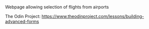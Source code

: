 Webpage allowing selection of flights from airports

The Odin Project:
https://www.theodinproject.com/lessons/building-advanced-forms